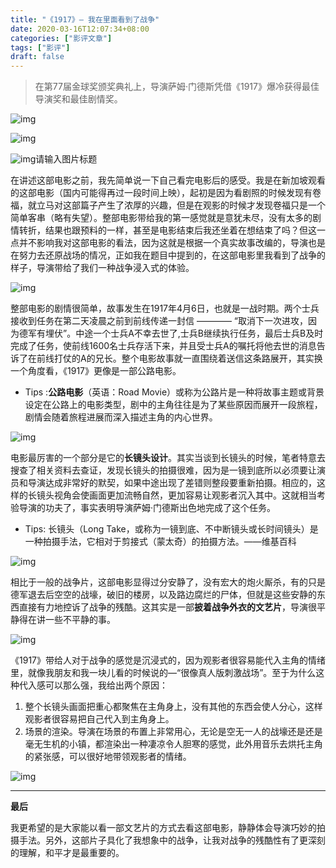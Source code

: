 ```yaml
---
title: "《1917》— 我在里面看到了战争"
date: 2020-03-16T12:07:34+08:00
categories: ["影评文章"]
tags: ["影评"]
draft: false
---
```


>  在第77届金球奖颁奖典礼上，导演萨姆·门德斯凭借《1917》爆冷获得最佳导演奖和最佳剧情奖。

![img](https://cdn.sspai.com/2020/01/15/38a9232caabaf678a382008c1ce67ee9.jpg?imageMogr2/quality/95/thumbnail/!1420x708r/gravity/Center/crop/1420x708/interlace/1)

<!--more-->

![img](https://cdn.sspai.com/2020/01/15/04620a4f4a47cfc58ade23ab9236d680.png)

![img](https://cdn.sspai.com/2020/01/15/265934ddf15163899634a9d95549f2be.png)请输入图片标题

在讲述这部电影之前，我先简单说一下自己看完电影后的感受。我是在新加坡观看的这部电影（国内可能得再过一段时间上映），起初是因为看剧照的时候发现有卷福，就立马对这部篇子产生了浓厚的兴趣，但是在观影的时候才发现卷福只是一个简单客串（略有失望）。整部电影带给我的第一感觉就是意犹未尽，没有太多的剧情转折，结果也跟预料的一样，甚至是电影结束后我还坐着在想结束了吗？但这一点并不影响我对这部电影的看法，因为这就是根据一个真实故事改编的，导演也是在努力去还原战场的情况，正如我在题目中提到的，在这部电影里我看到了战争的样子，导演带给了我们一种战争浸入式的体验。

![img](https://cdn.sspai.com/2020/01/15/74803cdaaa1788860d597cfe82ee2724.png)

整部电影的剧情很简单，故事发生在1917年4月6日，也就是一战时期。两个士兵接收到任务在第二天凌晨之前到前线传递一封信 ———— “取消下一次进攻，因为德军有埋伏”。中途一个士兵A不幸去世了,士兵B继续执行任务，最后士兵B及时完成了任务，使前线1600名士兵存活下来，并且受士兵A的嘱托将他去世的消息告诉了在前线打仗的A的兄长。整个电影故事就一直围绕着送信这条路展开，其实换一个角度看，《1917》更像是一部公路电影。

- Tips :**公路电影**（英语：Road Movie）或称为公路片是一种将故事主题或背景设定在公路上的电影类型，剧中的主角往往是为了某些原因而展开一段旅程，剧情会随着旅程进展而深入描述主角的内心世界。



![img](https://cdn.sspai.com/2020/01/15/f0f323c8ebd6eefef5ac72a5ed53dc99.png)

电影最厉害的一个部分是它的**长镜头设计**。其实当谈到长镜头的时候，笔者特意去搜查了相关资料去查证，发现长镜头的拍摄很难，因为是一镜到底所以必须要让演员和导演达成非常好的默契，如果中途出现了差错则整段要重新拍摄。相应的，这样的长镜头视角会使画面更加流畅自然，更加容易让观影者沉入其中。这就相当考验导演的功夫了，事实表明导演萨姆·门德斯出色地完成了这个任务。

- Tips: 长镜头（Long Take，或称为一镜到底、不中断镜头或长时间镜头）是一种拍摄手法，它相对于剪接式（蒙太奇）的拍摄方法。——维基百科

![img](https://cdn.sspai.com/2020/01/15/660425a51f26b4b26744a1da2cf936b9.png)



相比于一般的战争片，这部电影显得过分安静了，没有宏大的炮火厮杀，有的只是德军退去后空空的战壕，破旧的楼房，以及路边腐烂的尸体，但就是这些安静的东西直接有力地控诉了战争的残酷。这其实是一部**披着战争外衣的文艺片**，导演很平静得在讲一些不平静的事。

![img](https://cdn.sspai.com/2020/01/15/1e08a500a1cde56e28a1372cdab9afdf.png)

《1917》带给人对于战争的感觉是沉浸式的，因为观影者很容易能代入主角的情绪里，就像我朋友和我一块儿看的时候说的—“很像真人版刺激战场”。至于为什么这种代入感可以那么强，我给出两个原因：

1. 整个长镜头画面把重心都聚焦在主角身上，没有其他的东西会使人分心，这样观影者很容易把自己代入到主角身上。
2. 场景的渲染。导演在场景的布置上非常用心，无论是空无一人的战壕还是还是毫无生机的小镇，都渲染出一种凄凉令人胆寒的感觉，此外用音乐去烘托主角的紧张感，可以很好地带领观影者的情绪。

![img](https://cdn.sspai.com/2020/01/15/f159a03c95a593a0a2484f945f16b5a7.png)

------



**最后**

我更希望的是大家能以看一部文艺片的方式去看这部电影，静静体会导演巧妙的拍摄手法。另外，这部片子具化了我想象中的战争，让我对战争的残酷性有了更深刻的理解，和平才是最重要的。


